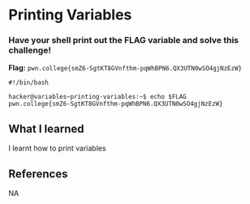 # Printing Variables

### Have your shell print out the FLAG variable and solve this challenge!

**Flag:** `pwn.college{smZ6-SgtKT8GVnfthm-pqWhBPN6.QX3UTN0wSO4gjNzEzW}`

```
#!/bin/bash

hacker@variables~printing-variables:~$ echo $FLAG
pwn.college{smZ6-SgtKT8GVnfthm-pqWhBPN6.QX3UTN0wSO4gjNzEzW}
```

## What I learned

I learnt how to print variables

## References

NA
